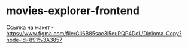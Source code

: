 # movies-explorer-frontend

Ссылка на макет -https://www.figma.com/file/GlI6B85sac3i5euRQP4DcL/Diploma-Copy?node-id=891%3A3857
